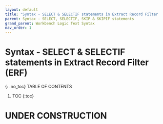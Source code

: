 ```yaml
---
layout: default
title: "Syntax - SELECT & SELECTIF statements in Extract Record Filter (ERF)"
parent: Syntax - SELECT, SELECTIF, SKIP & SKIPIF statements
grand_parent: Workbench Logic Text Syntax
nav_order: 1
---
```

# Syntax - SELECT & SELECTIF statements in Extract Record Filter (ERF)
{: .no_toc}
TABLE OF CONTENTS 
1. TOC
{:toc}  
 
# UNDER CONSTRUCTION

